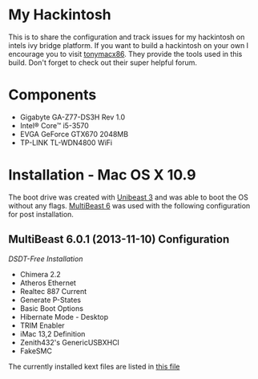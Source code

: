 # My Hackintosh

This is to share the configuration and track issues for my hackintosh on intels ivy bridge platform. If you want to build a hackintosh on your own I encourage you to visit [tonymacx86](http://tonymacx86.com). They provide the tools used in this build. Don't forget to check out their super helpful forum. 

# Components

* Gigabyte GA-Z77-DS3H Rev 1.0
* Intel® Core™ i5-3570
* EVGA GeForce GTX670 2048MB
* TP-LINK TL-WDN4800 WiFi

# Installation - Mac OS X 10.9

The boot drive was created with [Unibeast 3](http://www.tonymacx86.com/downloads.php?do=file&id=202) and was able to boot the OS without any flags. [MultiBeast 6](http://www.tonymacx86.com/downloads.php?do=file&id=206) was used with the following configuration for post installation.

## MultiBeast 6.0.1 (2013-11-10) Configuration

*DSDT-Free Installation*

* Chimera 2.2
* Atheros Ethernet
* Realtec 887 Current
* Generate P-States
* Basic Boot Options
* Hibernate Mode - Desktop
* TRIM Enabler
* iMac 13,2 Definition
* Zenith432's GenericUSBXHCI
* FakeSMC

The currently installed kext files are listed in [this file](installed_kext.txt)

